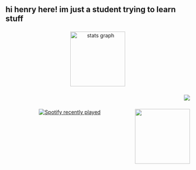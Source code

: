 <h2 align="left">hi henry here! im just a student trying to learn stuff</h2>

###

<div align="center">
  <img src="https://github-readme-stats.vercel.app/api?username=caezium&hide_title=false&hide_rank=false&show_icons=true&include_all_commits=true&count_private=true&disable_animations=false&theme=dracula&locale=en&hide_border=false" height="150" alt="stats graph"  />
<!-- <img src="https://github-readme-stats.vercel.app/api/top-langs?username=caezium&locale=en&hide_title=false&layout=compact&card_width=320&langs_count=5&theme=dracula&hide_border=false&exclude_repo=forumorrow-theme" height="150" alt="languages graph" /> -->
</div>

###

<div align="center">
<!--   <img src="https://cdn.jsdelivr.net/gh/devicons/devicon/icons/javascript/javascript-original.svg" height="30" alt="javascript logo"  />
  <img width="12" />
  <img src="https://cdn.jsdelivr.net/gh/devicons/devicon/icons/typescript/typescript-original.svg" height="30" alt="typescript logo"  />
  <img width="12" />
  <img src="https://cdn.jsdelivr.net/gh/devicons/devicon/icons/react/react-original.svg" height="30" alt="react logo"  />
  <img width="12" />
  <img src="https://cdn.jsdelivr.net/gh/devicons/devicon/icons/html5/html5-original.svg" height="30" alt="html5 logo"  />
  <img width="12" />
  <img src="https://cdn.jsdelivr.net/gh/devicons/devicon/icons/css3/css3-original.svg" height="30" alt="css3 logo"  />
  <img width="12" /> -->
<!--   <img src="https://cdn.jsdelivr.net/gh/devicons/devicon/icons/python/python-original.svg" height="30" alt="python logo"  />
  <img width="12" />
  <img src="https://cdn.jsdelivr.net/gh/devicons/devicon/icons/lua/lua-original.svg" height="30" alt="lua logo"  />
  <img width="12" />
  <img src="https://cdn.jsdelivr.net/gh/devicons/devicon/icons/cplusplus/cplusplus-original.svg" height="30" alt="cplusplus logo"  /> -->
</div>

###

<!--
<div align="center">
  <a href="https://discord.com/users/888766038131507230" target="_blank">
    <img src="https://img.shields.io/static/v1?message=Discord&logo=discord&label=&color=7289DA&logoColor=white&labelColor=&style=for-the-badge" height="35" alt="discord logo"  />
  </a>
  <a href="mailto:henryzhang137@gmail.com" target="_blank">
    <img src="https://img.shields.io/static/v1?message=Gmail&logo=gmail&label=&color=D14836&logoColor=white&labelColor=&style=for-the-badge" height="35" alt="gmail logo"  />
  </a>
</div>
-->

###

<div align="right">
  <img src="https://visitor-badge.laobi.icu/badge?page_id=caezium.caezium&"  />
</div>

###

<img align="right" height="150" src="https://user-images.githubusercontent.com/113233555/189475306-7f443f9d-1fc1-4197-9883-faed073ee784.gif"  />

###

<div align="center">
  <a href="https://open.spotify.com/user/99y3uizcwvqhakvts1q9cn2km">
    <img src="https://spotify-recently-played-readme.vercel.app/api?user=99y3uizcwvqhakvts1q9cn2km&count=3&unique=false" alt="Spotify recently played"  />
  </a>
</div>

###

